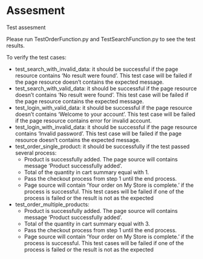 # Assesment
Test assesment

Please run TestOrderFunction.py and TestSearchFunction.py to see the test results.

To verify the test cases:
* test_search_with_invalid_data: it should be successful if the page resource contains ‘No result were found’. This test case will be failed if the page resource doesn’t contains the expected message.
* test_search_with_valid_data: it should be successful if the page resource doesn’t contains ‘No result were found’.  This test case will be failed if the page resource contains the expected message.
* test_login_with_valid_data: it should be successful if the page resource doesn’t contains ‘Welcome to your account’. This test case will be failed if the page resource contains error for invalid account.
* test_login_with_invalid_data: it should be successful if the page resource contains ‘Invalid password’. This test case will be failed if the page resource doesn’t contains the expected message.
* test_order_single_product: it should be successfully if the test passed several process:
    * Product is successfully added. The page source will contains message ‘Product successfully added’.
    * Total of the quantity in cart summary equal with 1.
    * Pass the checkout process from step 1 until the end process.
    * Page source will contain ‘Your order on My Store is complete.’ if the process is successful.
	This test cases will be failed if one of the process is failed
	or the result is not as the expected
* test_order_multiple_products:
    * Product is successfully added. The page source will contains message ‘Product successfully added’.
    * Total of the quantity in cart summary equal with 3.
    * Pass the checkout process from step 1 until the end process.
    * Page source will contain ‘Your order on My Store is complete.’ if the process is successful.
	This test cases will be failed if one of the process is failed
	or the result is not as the expected
